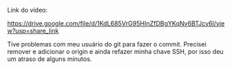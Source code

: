 Link do vídeo:

https://drive.google.com/file/d/1KdL685VrG95HInZfDBgYKqNv6BTJcv6l/view?usp=share_link


Tive problemas com meu usuário do git para fazer o commit. Precisei remover e adicionar o origin e ainda refazer minha chave SSH,  por isso deu um atraso de alguns minutos.
